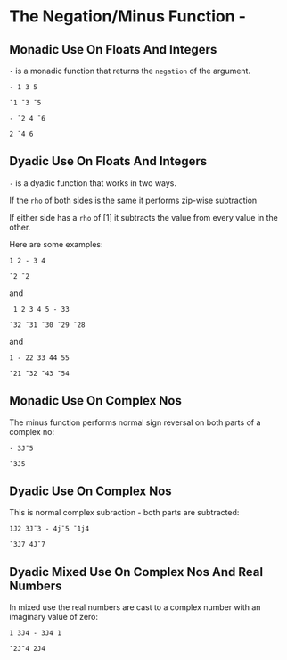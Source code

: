 # The Negation/Minus Function -

## Monadic Use On Floats And Integers

`-` is a monadic function that returns the `negation` of the argument.

```pometo
- 1 3 5
```

```pometo_results
¯1 ¯3 ¯5
```

```pometo
- ¯2 4 ¯6
```

```pometo_results
2 ¯4 6
```

## Dyadic Use On Floats And Integers

`-` is a dyadic function that works in two ways.

If the `rho` of both sides is the same it performs zip-wise subtraction

If either side has a `rho` of [1] it subtracts the value from every value in the other.

Here are some examples:

```pometo
1 2 - 3 4
```

```pometo_results
¯2 ¯2
```

and

```pometo
 1 2 3 4 5 - 33
```

```pometo_results
¯32 ¯31 ¯30 ¯29 ¯28
```

and

```pometo
1 - 22 33 44 55
```

```pometo_results
¯21 ¯32 ¯43 ¯54
```

## Monadic Use On Complex Nos

The minus function performs normal sign reversal on both parts of a complex no:

```pometo
- 3J¯5
```

```pometo_results
¯3J5
```

## Dyadic Use On Complex Nos

This is normal complex subraction - both parts are subtracted:

```pometo
1J2 3J¯3 - 4j¯5 ¯1j4
```

```pometo_results
¯3J7 4J¯7
```

## Dyadic Mixed Use On Complex Nos And Real Numbers

In mixed use the real numbers are cast to a complex number with an imaginary value of zero:

```pometo
1 3J4 - 3J4 1
```

```pometo_results
¯2J¯4 2J4
```
